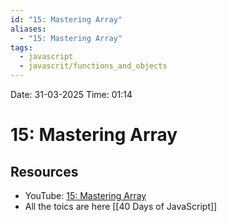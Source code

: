 ```yaml
---
id: "15: Mastering Array"
aliases:
  - "15: Mastering Array"
tags:
  - javascript
  - javascrit/functions_and_objects
---
```


Date: 31-03-2025
Time: 01:14

# 15: Mastering Array

## Resources

- YouTube: [15: Mastering Array](https://www.youtube.com/watch?v=t05NguKFKo0)
- All the toics are here [[40 Days of JavaScript]]
